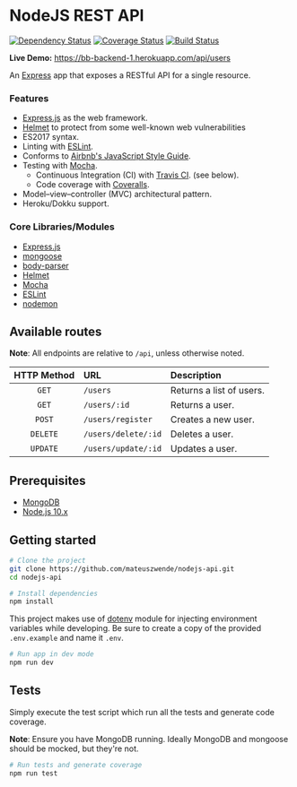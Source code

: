 # NodeJS REST API

[![Dependency Status](https://david-dm.org/mateuszwende/nodejs-api.svg)](https://david-dm.org/mateuszwende/nodejs-api)
[![Coverage Status](https://coveralls.io/repos/github/mateuszwende/nodejs-api/badge.svg?branch=master)](https://coveralls.io/github/mateuszwende/nodejs-api?branch=master)
[![Build Status](https://travis-ci.org/mateuszwende/nodejs-api.svg?branch=master)](https://travis-ci.org/mateuszwende/nodejs-api)

**Live Demo:** https://bb-backend-1.herokuapp.com/api/users

An [Express](https://expressjs.com/) app that exposes a RESTful API for a single resource.

### Features

- [Express.js](https://expressjs.com/) as the web framework.
- [Helmet](https://github.com/helmetjs/helmet) to protect from some well-known web vulnerabilities
- ES2017 syntax.
- Linting with [ESLint](http://eslint.org/).
- Conforms to [Airbnb's JavaScript Style Guide](https://github.com/airbnb/javascript).
- Testing with [Mocha](https://mochajs.org/).
  - Continuous Integration (CI) with [Travis CI](https://travis-ci.org/). (see below).
  - Code coverage with [Coveralls](https://coveralls.io/github/mateuszwende/nodejs-api).
- Model–view–controller (MVC) architectural pattern.
- Heroku/Dokku support.

### Core Libraries/Modules

- [Express.js](https://expressjs.com/)
- [mongoose](http://mongoosejs.com/)
- [body-parser](https://github.com/expressjs/body-parser)
- [Helmet](https://github.com/helmetjs/helmet)
- [Mocha](https://mochajs.org/)
- [ESLint](https://github.com/eslint/eslint)
- [nodemon](https://github.com/remy/nodemon)

## Available routes

**Note**: All endpoints are relative to `/api`, unless otherwise noted.

| HTTP Method | URL                 | Description              |
| :---------: | :------------------ | :----------------------- |
|    `GET`    | `/users`            | Returns a list of users. |
|    `GET`    | `/users/:id`        | Returns a user.          |
|   `POST`    | `/users/register`   | Creates a new user.      |
|  `DELETE`   | `/users/delete/:id` | Deletes a user.          |
|  `UPDATE`   | `/users/update/:id` | Updates a user.          |

## Prerequisites

- [MongoDB](https://www.mongodb.com/download-center)
- [Node.js 10.x](https://nodejs.org/)

## Getting started

```bash
# Clone the project
git clone https://github.com/mateuszwende/nodejs-api.git
cd nodejs-api

# Install dependencies
npm install

```

This project makes use of [dotenv](https://www.npmjs.com/package/dotenv) module for injecting environment variables while developing. Be sure to create a copy of the provided `.env.example` and name it `.env`.

```bash
# Run app in dev mode
npm run dev
```

## Tests

Simply execute the test script which run all the tests and generate code coverage.

**Note**: Ensure you have MongoDB running. Ideally MongoDB and mongoose should be mocked, but they're not.

```bash
# Run tests and generate coverage
npm run test
```
